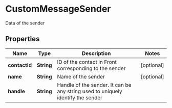 

# CustomMessageSender

Data of the sender

## Properties

| Name | Type | Description | Notes |
|------------ | ------------- | ------------- | -------------|
|**contactId** | **String** | ID of the contact in Front corresponding to the sender |  [optional] |
|**name** | **String** | Name of the sender |  [optional] |
|**handle** | **String** | Handle of the sender. It can be any string used to uniquely identify the sender |  |



